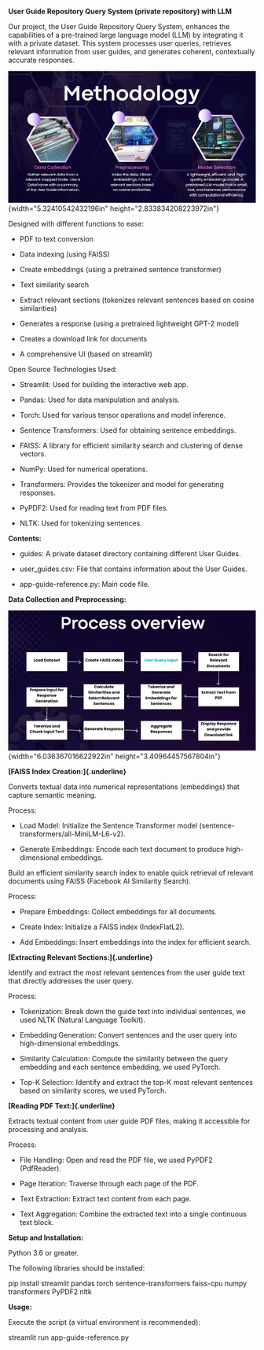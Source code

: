 **User Guide Repository Query System (private repository) with LLM**

Our project, the User Guide Repository Query System, enhances the
capabilities of a pre-trained large language model (LLM) by integrating
it with a private dataset. This system processes user queries, retrieves
relevant information from user guides, and generates coherent,
contextually accurate responses.

![](./image1.png){width="5.32410542432196in"
height="2.833834208223972in"}

Designed with different functions to ease:

-   PDF to text conversion

-   Data indexing (using FAISS)

-   Create embeddings (using a pretrained sentence transformer)

-   Text similarity search

-   Extract relevant sections (tokenizes relevant sentences based on
    cosine similarities)

-   Generates a response (using a pretrained lightweight GPT-2 model)

-   Creates a download link for documents

-   A comprehensive UI (based on streamlit)

Open Source Technologies Used:

-   Streamlit: Used for building the interactive web app.

-   Pandas: Used for data manipulation and analysis.

-   Torch: Used for various tensor operations and model inference.

-   Sentence Transformers: Used for obtaining sentence embeddings.

-   FAISS: A library for efficient similarity search and clustering of
    dense vectors.

-   NumPy: Used for numerical operations.

-   Transformers: Provides the tokenizer and model for generating
    responses.

-   PyPDF2: Used for reading text from PDF files.

-   NLTK: Used for tokenizing sentences.

**Contents:**

-   guides: A private dataset directory containing different User
    Guides.

-   user_guides.csv: File that contains information about the User
    Guides.

-   app-guide-reference.py: Main code file.

**Data Collection and Preprocessing:**

![](./image2.png){width="6.036367016622922in"
height="3.40964457567804in"}

**[FAISS Index Creation:]{.underline}**

Converts textual data into numerical representations (embeddings) that
capture semantic meaning.

Process:

-   Load Model: Initialize the Sentence Transformer model
    (sentence-transformers/all-MiniLM-L6-v2).

-   Generate Embeddings: Encode each text document to produce
    high-dimensional embeddings.

Build an efficient similarity search index to enable quick retrieval of
relevant documents using FAISS (Facebook AI Similarity Search).

Process:

-   Prepare Embeddings: Collect embeddings for all documents.

-   Create Index: Initialize a FAISS index (IndexFlatL2).

-   Add Embeddings: Insert embeddings into the index for efficient
    search.

**[Extracting Relevant Sections:]{.underline}**

Identify and extract the most relevant sentences from the user guide
text that directly addresses the user query.

Process:

-   Tokenization: Break down the guide text into individual sentences,
    we used NLTK (Natural Language Toolkit).

-   Embedding Generation: Convert sentences and the user query into
    high-dimensional embeddings.

-   Similarity Calculation: Compute the similarity between the query
    embedding and each sentence embedding, we used PyTorch.

-   Top-K Selection: Identify and extract the top-K most relevant
    sentences based on similarity scores, we used PyTorch.

**[Reading PDF Text:]{.underline}**

Extracts textual content from user guide PDF files, making it accessible
for processing and analysis.

Process:

-   File Handling: Open and read the PDF file, we used PyPDF2
    (PdfReader).

-   Page Iteration: Traverse through each page of the PDF.

-   Text Extraction: Extract text content from each page.

-   Text Aggregation: Combine the extracted text into a single
    continuous text block.

**Setup and Installation:**

Python 3.6 or greater.

The following libraries should be installed:

pip install streamlit pandas torch sentence-transformers faiss-cpu numpy
transformers PyPDF2 nltk

**Usage:**

Execute the script (a virtual environment is recommended):

streamlit run app-guide-reference.py

